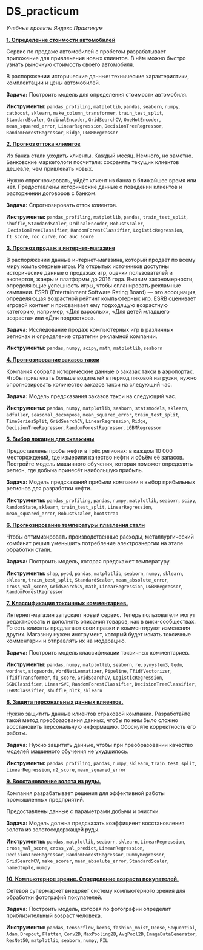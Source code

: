 # DS_practicum
*Учебные проекты Яндекс Практикум*
 
**[1. Определение стоимости автомобилей](https://github.com/mrOstrovsky/DS_practicum-/blob/main/p_autoprice.ipynb)**

Сервис по продаже автомобилей с пробегом разрабатывает приложение для привлечения новых клиентов. В нём можно быстро узнать рыночную стоимость своего автомобиля.

В распоряжении исторические данные: технические характеристики, комплектации и цены автомобилей.

**Задача:** Построить модель для определения стоимости автомобиля.

**Инструменты:** ``pandas_profiling``, ``matplotlib``, ``pandas``, ``seaborn``, ``numpy``, ``catboost``, ``sklearn``, ``make_column_transformer``, ``train_test_split``, ``StandardScaler``, ``OrdinalEncoder``, ``GridSearchCV``, ``OneHotEncoder``, ``mean_squared_error``, ``LinearRegression``, ``DecisionTreeRegressor``, ``RandomForestRegressor``, ``Ridge``, ``LGBMRegressor``


**[2. Прогноз оттока клиентов](https://github.com/mrOstrovsky/DS_practicum-/blob/main/p_betabank.ipynb)**

Из банка стали уходить клиенты. Каждый месяц. Немного, но заметно. Банковские маркетологи посчитали: сохранять текущих клиентов дешевле, чем привлекать новых.

Нужно спрогнозировать, уйдёт клиент из банка в ближайшее время или нет. Предоставлены исторические данные о поведении клиентов и расторжении договоров с банком.

**Задача:** Спрогнозировать отток клиентов.

**Инструменты:** ``pandas_profiling``, ``matplotlib``, ``pandas``, ``train_test_split``, ``shuffle``, ``StandardScaler``, ``OrdinalEncoder``, ``RobustScaler``, ,``DecisionTreeClassifier``, ``RandomForestClassifier``, ``LogisticRegression``, ``f1_score``, ``roc_curve``, ``roc_auc_score``


**[3. Прогноз продаж в интернет-магазине](https://github.com/mrOstrovsky/DS_practicum-/blob/main/p_games.ipynb)**

В распоряжении данные интернет-магазина, который продаёт по всему миру компьютерные игры. Из открытых источников доступны исторические данные о продажах игр, оценки пользователей и экспертов, жанры и платформы до 2016 года. Выявим закономерности, определяющие успешность игры, чтобы спланировать рекламные кампании. ESRB (Entertainment Software Rating Board) — это ассоциация, определяющая возрастной рейтинг компьютерных игр. ESRB оценивает игровой контент и присваивает ему подходящую возрастную категорию, например, «Для взрослых», «Для детей младшего возраста» или «Для подростков».

**Задача:** Исследование продаж компьютерных игр в различных регионах и определение стратегии рекламной компании.

**Инструменты:** ``pandas``, ``numpy``, ``scipy``, ``math``, ``matplotlib``, ``seaborn``


**[4. Прогнозирование заказов такси](https://github.com/mrOstrovsky/DS_practicum-/blob/main/p_prognoz_taxi.ipynb)**

Компания собрала исторические данные о заказах такси в аэропортах. Чтобы привлекать больше водителей в период пиковой нагрузки, нужно спрогнозировать количество заказов такси на следующий час.

**Задача:** Модель предсказания заказов такси на следующий час.

**Инструменты:** ``pandas``, ``numpy``,  ``matplotlib``, ``seaborn``, ``statsmodels``, ``sklearn``, ``adfuller``, ``seasonal_decompose``, ``mean_squared_error``, ``train_test_split``, ``TimeSeriesSplit``, ``GridSearchCV``, ``LinearRegression``, ``Ridge``, ``DecisionTreeRegressor``, ``RandomForestRegressor``, ``LGBMRegressor``


**[5. Выбор локации для скважины](https://github.com/mrOstrovsky/DS_practicum-/blob/main/p_skvazina.ipynb)**

Предоставлены пробы нефти в трёх регионах: в каждом 10 000 месторождений, где измерили качество нефти и объём её запасов. Постройте модель машинного обучения, которая поможет определить регион, где добыча принесёт наибольшую прибыль.

**Задача:** Модель предсказаний прибыли компании и выбор прибыльных регионов для разработки нефти.

**Инструменты:** ``pandas_profiling``, ``pandas``, ``numpy``,  ``matplotlib``, ``seaborn``, ``scipy``, ``RandomState``, ``sklearn``, ``train_test_split``, ``LinearRegression``, ``mean_squared_error``, ``RobustScaler``, ``bootstrap``


**[6. Прогнозирование температуры плавления стали](https://github.com/mrOstrovsky/DS_practicum-/blob/main/p_tempsteel.ipynb)**

Чтобы оптимизировать производственные расходы, металлургический комбинат решил уменьшить потребление электроэнергии на этапе обработки стали. 

**Задача:** Построить модель, которая предскажет температуру.

**Инструменты:** ``shap``, ``pyod``, ``pandas``,  ``matplotlib``, ``seaborn``, ``numpy``, ``sklearn``, ``sklearn``, ``train_test_split``, ``StandardScaler``, ``mean_absolute_error``, ``cross_val_score``, ``GridSearchCV``, ``math``, ``LinearRegression``, ``LGBMRegressor``, ``RandomForestRegressor``


**[7. Классификация токсичных комментариев.](https://github.com/mrOstrovsky/DS_practicum-/blob/main/p_text.ipynb)**

Интернет-магазин запускает новый сервис. Теперь пользователи могут редактировать и дополнять описания товаров, как в вики-сообществах. То есть клиенты предлагают свои правки и комментируют изменения других. Магазину нужен инструмент, который будет искать токсичные комментарии и отправлять их на модерацию.

**Задача:** Построить модель классификации токсичных комментариев. 

**Инструменты:** ``pandas``, ``numpy``, ``matplotlib``,  ``seaborn``, ``re``, ``pymystem3``, ``tqdm``, ``wordnet``, ``stopwords``, ``WordNetLemmatizer``, ``Pipeline``,  ``TfidfVectorizer``, ``TfidfTransformer``, ``f1_score``, ``GridSearchCV``, ``LogisticRegression``, ``SGDClassifier``, ``LinearSVC``, ``RandomForestClassifier``, ``DecisionTreeClassifier``, ``LGBMClassifier``, ``shuffle``, ``nltk``, ``sklearn``


**[8. Защита персональных данных клиентов.](https://github.com/mrOstrovsky/DS_practicum-/blob/main/p_zashitadannyh.ipynb)**

Нужно защитить данные клиентов страховой компании. Разработайте такой метод преобразования данных, чтобы по ним было сложно восстановить персональную информацию. Обоснуйте корректность его работы.

**Задача:** Нужно защитить данные, чтобы при преобразовании качество моделей машинного обучения не ухудшилось.

**Инструменты:** ``pandas_profiling``, ``pandas``,  ``numpy``, ``sklearn``, ``train_test_split``, ``LinearRegression``, ``r2_score``, ``mean_squared_error``


**[9. Восстановление золота из руды.](https://github.com/mrOstrovsky/DS_practicum-/blob/main/p_zoloto.ipynb)**

Компания разрабатывает решения для эффективной работы промышленных предприятий.

Предоставлены данные с параметрами добычи и очистки.

**Задача:** Модель должна предсказать коэффициент восстановления золота из золотосодержащей руды.

**Инструменты:** ``pandas``, ``matplotlib``,  ``seaborn``, ``sklearn``, ``LinearRegression``, ``cross_val_score``, ``cross_val_predict``, ``LinearRegression``, ``DecisionTreeRegressor``, ``RandomForestRegressor``,  ``DummyRegressor``, ``GridSearchCV``, ``make_scorer``, ``mean_absolute_error``, ``StandardScaler``, ``namedtuple``, ``numpy``


**[10. Компьютерное зрение. Определение возраста покупателей.](https://github.com/mrOstrovsky/DS_practicum-/blob/main/p_zrenie.ipynb)**

Сетевой супермаркет внедряет систему компьютерного зрения для обработки фотографий покупателей. 

**Задача:** Построить модель, которая по фотографии определит приблизительный возраст человека.

**Инструменты:** ``pandas``, ``tensorflow``,  ``keras``, ``fashion_mnist``, ``Dense``, ``Sequential``, ``Adam``, ``Dropout``, ``Flatten``, ``Conv2D``,  ``MaxPooling2D``, ``AvgPool2D``, ``ImageDataGenerator``, ``ResNet50``, ``matplotlib``, ``seaborn``, ``numpy``, ``PIL``

